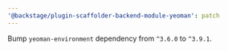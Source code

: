 ```yaml
---
'@backstage/plugin-scaffolder-backend-module-yeoman': patch
---
```


Bump `yeoman-environment` dependency from `^3.6.0` to `^3.9.1`.
